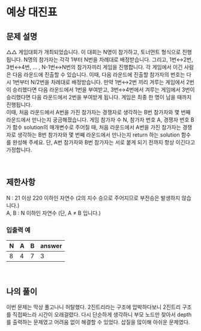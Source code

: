 # 예상 대진표

## 문제 설명
△△ 게임대회가 개최되었습니다. 이 대회는 N명이 참가하고, 토너먼트 형식으로 진행됩니다. N명의 참가자는 각각 1부터 N번을 차례대로 배정받습니다. 그리고, 1번↔2번, 3번↔4번, ... , N-1번↔N번의 참가자끼리 게임을 진행합니다. 각 게임에서 이긴 사람은 다음 라운드에 진출할 수 있습니다. 이때, 다음 라운드에 진출할 참가자의 번호는 다시 1번부터 N/2번을 차례대로 배정받습니다. 만약 1번↔2번 끼리 겨루는 게임에서 2번이 승리했다면 다음 라운드에서 1번을 부여받고, 3번↔4번에서 겨루는 게임에서 3번이 승리했다면 다음 라운드에서 2번을 부여받게 됩니다. 게임은 최종 한 명이 남을 때까지 진행됩니다.
<br>
이때, 처음 라운드에서 A번을 가진 참가자는 경쟁자로 생각하는 B번 참가자와 몇 번째 라운드에서 만나는지 궁금해졌습니다. 게임 참가자 수 N, 참가자 번호 A, 경쟁자 번호 B가 함수 solution의 매개변수로 주어질 때, 처음 라운드에서 A번을 가진 참가자는 경쟁자로 생각하는 B번 참가자와 몇 번째 라운드에서 만나는지 return 하는 solution 함수를 완성해 주세요. 단, A번 참가자와 B번 참가자는 서로 붙게 되기 전까지 항상 이긴다고 가정합니다.

<br>

## 제한사항
N : 21 이상 220 이하인 자연수 (2의 지수 승으로 주어지므로 부전승은 발생하지 않습니다.) <br>
A, B : N 이하인 자연수 (단, A ≠ B 입니다.) 
<br>

### 입출력 예
| N | A | B | answer |
|---|---|---|--------|
| 8 | 4 | 7 | 3      |

<br>

## 나의 풀이
이번 문제는 막상 풀고나니 허탈했다. 2진트리라는 구조에 압박하다보니 2진트리 구조를 직접짜느라 시간이 오래걸렸다. 다시 단순하게 생각하니 부모 노드만 찾아서 depth를 출력하는 문제였고 어려움 없이 해결할 수 있었다. 삽질을 많이해 아쉬운 문제였다. 